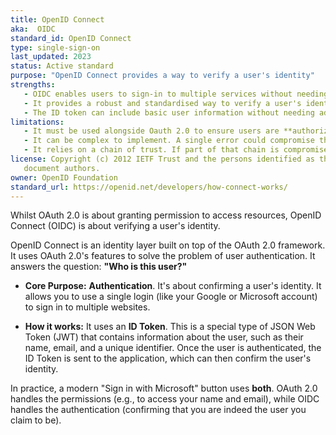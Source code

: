 ```yaml
---
title: OpenID Connect
aka:  OIDC
standard_id: OpenID Connect
type: single-sign-on
last_updated: 2023
status: Active standard
purpose: "OpenID Connect provides a way to verify a user's identity"
strengths:
   - OIDC enables users to sign-in to multiple services without needing to create and remember a new username and password
   - It provides a robust and standardised way to verify a user's identity
   - The ID token can include basic user information without needing additional API calls to collect them
limitations:
   - It must be used alongside Oauth 2.0 to ensure users are **authorized** as well as **authenticated**
   - It can be complex to implement. A single error could compromise the entire system
   - It relies on a chain of trust. If part of that chain is compromised, the whole system could be at risk
license: Copyright (c) 2012 IETF Trust and the persons identified as the
   document authors.
owner: OpenID Foundation
standard_url: https://openid.net/developers/how-connect-works/
---
```

Whilst OAuth 2.0 is about granting permission to access resources, OpenID Connect (OIDC) is about verifying a user's identity.

OpenID Connect is an identity layer built on top of the OAuth 2.0 framework. It uses OAuth 2.0's features to solve the problem of user authentication. It answers the question: **"Who is this user?"**

* **Core Purpose:** **Authentication**. It's about confirming a user's identity. It allows you to use a single login (like your Google or Microsoft account) to sign in to multiple websites.

* **How it works:** It uses an **ID Token**. This is a special type of JSON Web Token (JWT) that contains information about the user, such as their name, email, and a unique identifier. Once the user is authenticated, the ID Token is sent to the application, which can then confirm the user's identity.

In practice, a modern "Sign in with Microsoft" button uses **both**. OAuth 2.0 handles the permissions (e.g., to access your name and email), while OIDC handles the authentication (confirming that you are indeed the user you claim to be).